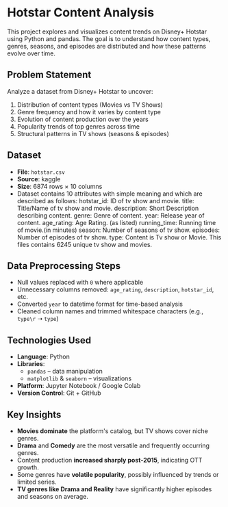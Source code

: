 # Hotstar Content Analysis

This project explores and visualizes content trends on Disney+ Hotstar using Python and pandas. The goal is to understand how content types, genres, seasons, and episodes are distributed and how these patterns evolve over time.


## Problem Statement

Analyze a dataset from Disney+ Hotstar to uncover:

1. Distribution of content types (Movies vs TV Shows)
2. Genre frequency and how it varies by content type
3. Evolution of content production over the years
4. Popularity trends of top genres across time
5. Structural patterns in TV shows (seasons & episodes)


##  Dataset

- **File**: `hotstar.csv`
- **Source**: kaggle
- **Size**: 6874 rows × 10 columns  
- Dataset contains 10 attributes with simple meaning and which are described as follows:
     hotstar_id: ID of tv show and movie.
     title: Title/Name of tv show and movie.
     description: Short Description describing content.
     genre: Genre of content.
     year: Release year of content.
     age_rating: Age Rating. (as listed)
     running_time: Running time of movie.(in minutes)
     season: Number of seasons of tv show.
     episodes: Number of episodes of tv show.
     type: Content is Tv show or Movie.
     This files contains 6245 unique tv show and movies.
     
     

##  Data Preprocessing Steps

- Null values replaced with `0` where applicable
- Unnecessary columns removed: `age_rating`, `description`, `hotstar_id`, etc.
- Converted `year` to datetime format for time-based analysis
- Cleaned column names and trimmed whitespace characters (e.g., `type\r` ➝ `type`)



##  Technologies Used

- **Language**: Python
- **Libraries**:  
  - `pandas` – data manipulation  
  - `matplotlib` & `seaborn` – visualizations  
- **Platform**: Jupyter Notebook / Google Colab  
- **Version Control**: Git + GitHub



##  Key Insights

- **Movies dominate** the platform's catalog, but TV shows cover niche genres.
- **Drama** and **Comedy** are the most versatile and frequently occurring genres.
- Content production **increased sharply post-2015**, indicating OTT growth.
- Some genres have **volatile popularity**, possibly influenced by trends or limited series.
- **TV genres like Drama and Reality** have significantly higher episodes and seasons on average.

